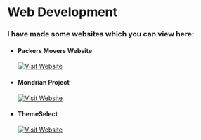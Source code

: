 # Web Development

### I have made some websites which you can view here:

- #### Packers Movers Website
    <a href="https://adityasejwar.github.io/web-development/packers-movers-website/" target="_blank">
     <img src="https://img.shields.io/badge/Visit%20Website-brightgreen?style=for-the-badge" alt="Visit 
     Website" />
      </a>

- #### Mondrian Project
    <a href="https://adityasejwar.github.io/web-development/Mondrian-Project/" target="_blank">
     <img src="https://img.shields.io/badge/Visit%20Website-brightgreen?style=for-the-badge" alt="Visit 
     Website" />
      </a>

- #### ThemeSelect
    <a href="https://adityasejwar.github.io/web-development/themeSelect/" target="_blank">
     <img src="https://img.shields.io/badge/Visit%20Website-brightgreen?style=for-the-badge" alt="Visit 
     Website" />
      </a>
